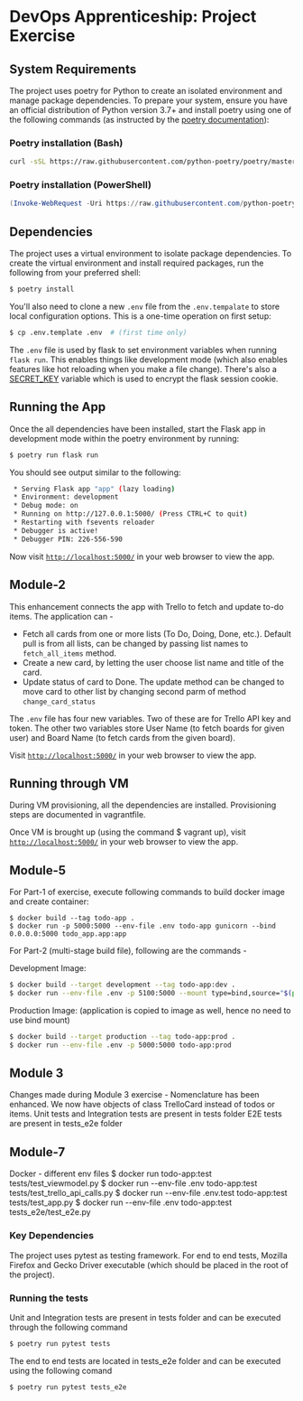 # DevOps Apprenticeship: Project Exercise

## System Requirements

The project uses poetry for Python to create an isolated environment and manage package dependencies. To prepare your system, ensure you have an official distribution of Python version 3.7+ and install poetry using one of the following commands (as instructed by the [poetry documentation](https://python-poetry.org/docs/#system-requirements)):

### Poetry installation (Bash)

```bash
curl -sSL https://raw.githubusercontent.com/python-poetry/poetry/master/get-poetry.py | python
```

### Poetry installation (PowerShell)

```powershell
(Invoke-WebRequest -Uri https://raw.githubusercontent.com/python-poetry/poetry/master/get-poetry.py -UseBasicParsing).Content | python
```

## Dependencies

The project uses a virtual environment to isolate package dependencies. To create the virtual environment and install required packages, run the following from your preferred shell:

```bash
$ poetry install
```

You'll also need to clone a new `.env` file from the `.env.tempalate` to store local configuration options. This is a one-time operation on first setup:

```bash
$ cp .env.template .env  # (first time only)
```

The `.env` file is used by flask to set environment variables when running `flask run`. This enables things like development mode (which also enables features like hot reloading when you make a file change). There's also a [SECRET_KEY](https://flask.palletsprojects.com/en/1.1.x/config/#SECRET_KEY) variable which is used to encrypt the flask session cookie.

## Running the App

Once the all dependencies have been installed, start the Flask app in development mode within the poetry environment by running:
```bash
$ poetry run flask run
```

You should see output similar to the following:
```bash
 * Serving Flask app "app" (lazy loading)
 * Environment: development
 * Debug mode: on
 * Running on http://127.0.0.1:5000/ (Press CTRL+C to quit)
 * Restarting with fsevents reloader
 * Debugger is active!
 * Debugger PIN: 226-556-590
```
Now visit [`http://localhost:5000/`](http://localhost:5000/) in your web browser to view the app.


## **Module-2**
This enhancement connects the app with Trello to fetch and update to-do items. The application can -   
- Fetch all cards from one or more lists (To Do, Doing, Done, etc.). Default pull is from all lists, can be changed by passing list names to `fetch_all_items` method.
- Create a new card, by letting the user choose list name and title of the card.
- Update status of card to Done. The update method can be changed to move card to other list by changing second parm of method `change_card_status`   


The `.env` file has four new variables. Two of these are for Trello API key and token. 
The other two variables store User Name (to fetch boards for given user) and Board Name (to fetch cards from the given board). 


Visit [`http://localhost:5000/`](http://localhost:5000/) in your web browser to view the app.  

## Running through VM
During VM provisioning, all the dependencies are installed. Provisioning steps are documented in vagrantfile.

Once VM is brought up (using the command $ vagrant up), visit [`http://localhost:5000/`](http://localhost:5000/) in your web browser to view the app.

## **Module-5**
For Part-1 of exercise, execute following commands to build docker image and create container:  
```
$ docker build --tag todo-app . 
$ docker run -p 5000:5000 --env-file .env todo-app gunicorn --bind 0.0.0.0:5000 todo_app.app:app
```

For Part-2 (multi-stage build file), following are the commands - 

Development Image:
    
```bash
$ docker build --target development --tag todo-app:dev .
$ docker run --env-file .env -p 5100:5000 --mount type=bind,source="$(pwd)"/todo_app,target=/app/todo_app todo-app:dev
```

Production Image: (application is copied to image as well, hence no need to use bind mount)

```bash
$ docker build --target production --tag todo-app:prod .
$ docker run --env-file .env -p 5000:5000 todo-app:prod
```
## Module 3
Changes made during Module 3 exercise - 
Nomenclature has been enhanced.  We now have objects of class TrelloCard instead of todos or items.
Unit tests and Integration tests are present in tests folder
E2E tests are present in tests_e2e folder

## **Module-7**
Docker - different env files
$ docker run todo-app:test tests/test_viewmodel.py
$ docker run --env-file .env todo-app:test tests/test_trello_api_calls.py
$ docker run --env-file .env.test todo-app:test tests/test_app.py
$ docker run --env-file .env todo-app:test tests_e2e/test_e2e.py

### Key Dependencies
The project uses pytest as testing framework. For end to end tests, Mozilla Firefox and Gecko Driver executable (which should be placed in the root of the project). 

### Running the tests
Unit and Integration tests are present in tests folder and can be executed through the following command 

```bash
$ poetry run pytest tests
```

The end to end tests are located in tests_e2e folder and can be executed using the following comand 

```bash
$ poetry run pytest tests_e2e
```
